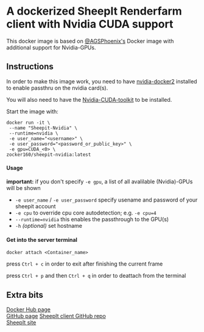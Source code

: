 # A dockerized SheepIt Renderfarm client with Nvidia CUDA support

This docker image is based on [@AGSPhoenix's](https://github.com/AGSPhoenix/sheepit-docker) Docker image with additional support for Nvidia-GPUs.

## Instructions

In order to make this image work, you need to have [nvidia-docker2](https://github.com/NVIDIA/nvidia-docker) installed to enable passthru on the nvidia card(s).

You will also need to have the [Nvidia-CUDA-toolkit](https://developer.nvidia.com/cuda-downloads?target_os=Linux&target_arch=x86_64)  to be installed.

Start the image with:

```
docker run -it \
 --name "Sheepit-Nvidia" \
 --runtime=nvidia \
 -e user_name="<username>" \
 -e user_password="<password_or_public_key>" \
 -e gpu=CUDA_<0> \
zocker160/sheepit-nvidia:latest
```

#### Usage

**important:** if you don't specify `-e gpu`,  a list of all avalilable (Nvidia)-GPUs will be shown

- `-e user_name` / `-e user_password` specify usename and password of your sheepit account
- `-e cpu` to override cpu core autodetection; e.g. `-e cpu=4`
- `--runtime=nvidia` this enables the passthrough to the GPU(s)
- `-h` *(optional)* set hostname

#### Get into the server terminal

```
docker attach <Container_name>
```
press `Ctrl + c` in order to exit after finishing the current frame

press `Ctrl + p` and then `Ctrl + q` in order to deattach from the terminal

## Extra bits

[Docker Hub page](https://hub.docker.com/r/zocker160/sheepit-docker-webui//)  
[GitHub page](https://github.com/zocker-160/sheepit-docker-webUI)
[SheepIt client GitHub repo](https://github.com/laurent-clouet/sheepit-client)  
[SheepIt site](https://www.sheepit-renderfarm.com/)
